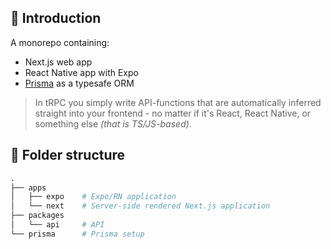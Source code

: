 
## 🚀 Introduction

A monorepo containing:

- Next.js web app
- React Native app with Expo
- [Prisma](http://prisma.io/) as a typesafe ORM

> In tRPC you simply write API-functions that are automatically inferred straight into your frontend - no matter if it's React, React Native, or something else _(that is TS/JS-based)_.

## 📁 Folder structure

```graphql
.
├── apps
│   ├── expo    # Expo/RN application
│   └── next    # Server-side rendered Next.js application
├── packages
│   └── api     # API 
└── prisma      # Prisma setup
```


